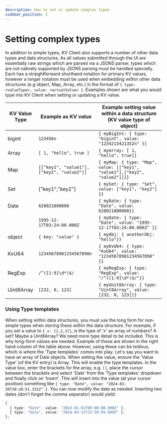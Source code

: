 ```yaml
---
description: How to set or update complex types
sidebar_position: 3
---
```


# Setting complex types

In addition to simple types, KV Client also supports a number of other data
types and data structures. As all values submitted through the UI are
essentially raw strings which are parsed via a JSON5 parser, types which are not
natively supported by JSON5 parsing must be handled specially. Each has a
straightforward shorthand notation for primary KV values, however a longer
notation must be used when embedding within other data structures (e.g object,
Map, Array, etc.) in the format of
`{ type: <valueType>, value: <actualValue> }`. Examples shown are what you would
type into KV Client when setting or updating a KV value.

| KV Value Type | Example as KV value                       | Example setting value within a data structure (KV value type of object)    |
| ------------- | ----------------------------------------- | -------------------------------------------------------------------------- |
| bigint        | `123456n`                                 | `{ myBigInt: { type: "bigint", value: "1234213421352n" }}`                 |
| Array         | `[ 1, "hello", true ]`                    | `{ myArray: [ 1, "hello", true]}`                                          |
| Map           | `[["key1", "value1"],["key2", "value2"]]` | `{ myMap: { type: "Map", value: [["key1", "value1"],["key2", "value2"]]}}` |
| Set           | ["key1","key2"]                           | `{ mySet: { type: "Set", value: ["key1", "key2"] }}`                       |
| Date          | `628021800000`                            | `{ myDate: { type: "Date", value: 628021800000}}`                          |
|               | `1995-12-17T03:24:00.000Z`                | `{ myDate: { type: "Date", value: "1995-12-17T03:24:00.000Z" }}`           |
| object        | `{ key: "value" }`                        | `{ myObj: { anotherObj: "hello"}}`                                         |
| KvU64         | `12345678901234567890n`                   | `{ myKvU64: { type: "KvU64", value: "12345678901234567890" }}`             |
| RegExp        | `/^([1-9]\d*)$/`                          | `{ myRegExp: { type: "RegExp", value: "/^([1-9]\d*)$/"}}`                  |
| Uint8Array    | `[232, 0, 123]`                           | `{ myUnit8Array: { type: "Uint8Array", value: [232, 0, 123]}}`             |

### Using Type templates

When setting within data structures, you must use the long form for non-simple types
when storing these within the data structure. For example, if you set a value to
`{ x: [1,2,3]}`, is the type of 'x' an array of numbers? A set? Maybe a
Uint8Array? We need more type detail to be included. This is why long-form
values are needed. Example of these are shown in the right hand column of the
table above. However, using these can be tedious, which is where the 'Type
templates' comes into play. Let's say you want to have an array of Date objects.
When setting the value, ensure the 'Value Type' (of the KV entry) is Array. This will enable the
type templates. In the value box, enter the brackets for the array, e.g. `[]`,
place the cursor between the brackets and select 'Date' from the 'Type
templates' dropdown and finally click on 'Insert'. This will insert into the
value (at your cursor position) something like `{ type: "Date", value: "2024-03-30T20:28:51.332Z" }`. You
can now modify the date as needed. Inserting two dates (don't forget the comma
separator) would yield:

```ts
[
  { type: "Date", value: "2024-01-01T00:00:00.000Z" },
  { type: "Date", value: "2024-03-31T23:59:59.999Z" },
];
```
